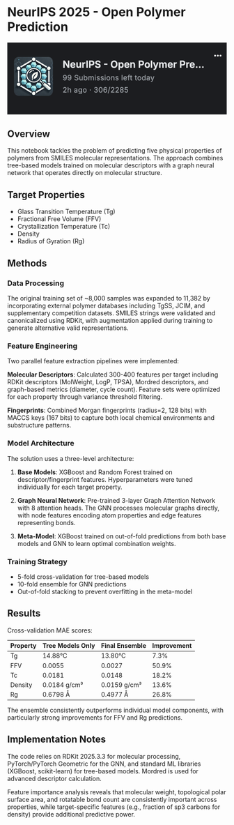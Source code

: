 # NeurIPS 2025 - Open Polymer Prediction


![Competition ranking](screenshot.png)

## Overview

This notebook tackles the problem of predicting five physical properties of polymers from SMILES molecular representations. The approach combines tree-based models trained on molecular descriptors with a graph neural network that operates directly on molecular structure.

## Target Properties

- Glass Transition Temperature (Tg)
- Fractional Free Volume (FFV) 
- Crystallization Temperature (Tc)
- Density
- Radius of Gyration (Rg)

## Methods

### Data Processing

The original training set of ~8,000 samples was expanded to 11,382 by incorporating external polymer databases including TgSS, JCIM, and supplementary competition datasets. SMILES strings were validated and canonicalized using RDKit, with augmentation applied during training to generate alternative valid representations.

### Feature Engineering

Two parallel feature extraction pipelines were implemented:

**Molecular Descriptors**: Calculated 300-400 features per target including RDKit descriptors (MolWeight, LogP, TPSA), Mordred descriptors, and graph-based metrics (diameter, cycle count). Feature sets were optimized for each property through variance threshold filtering.

**Fingerprints**: Combined Morgan fingerprints (radius=2, 128 bits) with MACCS keys (167 bits) to capture both local chemical environments and substructure patterns.

### Model Architecture

The solution uses a three-level architecture:

1. **Base Models**: XGBoost and Random Forest trained on descriptor/fingerprint features. Hyperparameters were tuned individually for each target property.

2. **Graph Neural Network**: Pre-trained 3-layer Graph Attention Network with 8 attention heads. The GNN processes molecular graphs directly, with node features encoding atom properties and edge features representing bonds.

3. **Meta-Model**: XGBoost trained on out-of-fold predictions from both base models and GNN to learn optimal combination weights.

### Training Strategy

- 5-fold cross-validation for tree-based models
- 10-fold ensemble for GNN predictions
- Out-of-fold stacking to prevent overfitting in the meta-model

## Results

Cross-validation MAE scores:

| Property | Tree Models Only | Final Ensemble | Improvement |
|----------|-----------------|----------------|-------------|
| Tg | 14.88°C | 13.80°C | 7.3% |
| FFV | 0.0055 | 0.0027 | 50.9% |
| Tc | 0.0181 | 0.0148 | 18.2% |
| Density | 0.0184 g/cm³ | 0.0159 g/cm³ | 13.6% |
| Rg | 0.6798 Å | 0.4977 Å | 26.8% |

The ensemble consistently outperforms individual model components, with particularly strong improvements for FFV and Rg predictions.

## Implementation Notes

The code relies on RDKit 2025.3.3 for molecular processing, PyTorch/PyTorch Geometric for the GNN, and standard ML libraries (XGBoost, scikit-learn) for tree-based models. Mordred is used for advanced descriptor calculation.

Feature importance analysis reveals that molecular weight, topological polar surface area, and rotatable bond count are consistently important across properties, while target-specific features (e.g., fraction of sp3 carbons for density) provide additional predictive power.
